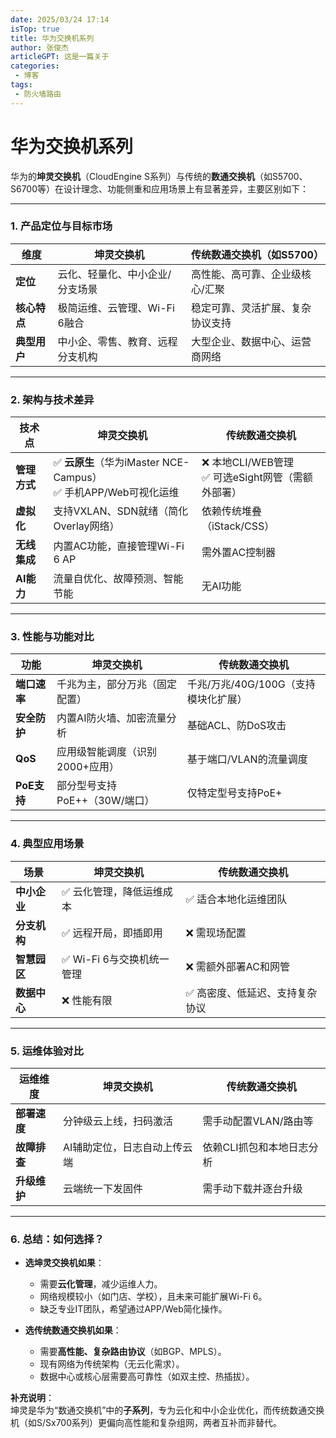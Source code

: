```yaml
---
date: 2025/03/24 17:14
isTop: true
title: 华为交换机系列
author: 张俊杰
articleGPT: 这是一篇关于
categories:
 - 博客
tags:
 - 防火墙路由
---
```


# 华为交换机系列

华为的**坤灵交换机**（CloudEngine S系列）与传统的**数通交换机**（如S5700、S6700等）在设计理念、功能侧重和应用场景上有显著差异，主要区别如下：

---

### **1. 产品定位与目标市场**
| **维度**       | **坤灵交换机**                          | **传统数通交换机（如S5700）**          |
|----------------|----------------------------------------|---------------------------------------|
| **定位**       | 云化、轻量化、中小企业/分支场景          | 高性能、高可靠、企业级核心/汇聚        |
| **核心特点**   | 极简运维、云管理、Wi-Fi 6融合            | 稳定可靠、灵活扩展、复杂协议支持       |
| **典型用户**   | 中小企、零售、教育、远程分支机构         | 大型企业、数据中心、运营商网络         |

---

### **2. 架构与技术差异**
| **技术点**     | **坤灵交换机**                          | **传统数通交换机**                    |
|----------------|----------------------------------------|---------------------------------------|
| **管理方式**   | ✅ **云原生**（华为iMaster NCE-Campus）<br>✅ 手机APP/Web可视化运维 | ❌ 本地CLI/WEB管理<br>✅ 可选eSight网管（需额外部署） |
| **虚拟化**     | 支持VXLAN、SDN就绪（简化Overlay网络）   | 依赖传统堆叠（iStack/CSS）            |
| **无线集成**   | 内置AC功能，直接管理Wi-Fi 6 AP          | 需外置AC控制器                        |
| **AI能力**     | 流量自优化、故障预测、智能节能           | 无AI功能                              |

---

### **3. 性能与功能对比**
| **功能**       | **坤灵交换机**                          | **传统数通交换机**                    |
|----------------|----------------------------------------|---------------------------------------|
| **端口速率**   | 千兆为主，部分万兆（固定配置）           | 千兆/万兆/40G/100G（支持模块化扩展）   |
| **安全防护**   | 内置AI防火墙、加密流量分析               | 基础ACL、防DoS攻击                     |
| **QoS**        | 应用级智能调度（识别2000+应用）          | 基于端口/VLAN的流量调度                |
| **PoE支持**    | 部分型号支持PoE++（30W/端口）            | 仅特定型号支持PoE+                     |

---

### **4. 典型应用场景**
| **场景**       | **坤灵交换机**                          | **传统数通交换机**                    |
|----------------|----------------------------------------|---------------------------------------|
| **中小企业**   | ✅ 云化管理，降低运维成本                | ✅ 适合本地化运维团队                  |
| **分支机构**   | ✅ 远程开局，即插即用                    | ❌ 需现场配置                          |
| **智慧园区**   | ✅ Wi-Fi 6与交换机统一管理               | ❌ 需额外部署AC和网管                  |
| **数据中心**   | ❌ 性能有限                              | ✅ 高密度、低延迟、支持复杂协议         |

---

### **5. 运维体验对比**
| **运维维度**   | **坤灵交换机**                          | **传统数通交换机**                    |
|----------------|----------------------------------------|---------------------------------------|
| **部署速度**   | 分钟级云上线，扫码激活                  | 需手动配置VLAN/路由等                 |
| **故障排查**   | AI辅助定位，日志自动上传云端             | 依赖CLI抓包和本地日志分析              |
| **升级维护**   | 云端统一下发固件                        | 需手动下载并逐台升级                   |

---

### **6. 总结：如何选择？**
- **选坤灵交换机如果**：  
  - 需要**云化管理**，减少运维人力。  
  - 网络规模较小（如门店、学校），且未来可能扩展Wi-Fi 6。  
  - 缺乏专业IT团队，希望通过APP/Web简化操作。  

- **选传统数通交换机如果**：  
  - 需要**高性能、复杂路由协议**（如BGP、MPLS）。  
  - 现有网络为传统架构（无云化需求）。  
  - 数据中心或核心层需要高可靠性（如双主控、热插拔）。  

**补充说明**：  
坤灵是华为“数通交换机”中的**子系列**，专为云化和中小企业优化，而传统数通交换机（如S/Sx700系列）更偏向高性能和复杂组网，两者互补而非替代。
